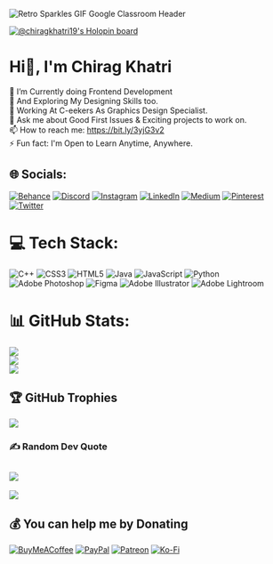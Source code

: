![Retro Sparkles GIF Google Classroom Header](https://user-images.githubusercontent.com/89431059/190617502-e7129d60-5f5d-46a7-b4f8-9f00217ee391.gif)

[![@chiragkhatri19's Holopin board](https://holopin.me/chiragkhatri19)](https://holopin.io/@chiragkhatri19)

# Hi👋, I'm Chirag Khatri 
🔭 I’m Currently doing Frontend Development<br>🌱 And Exploring My Designing Skills too.<br>🤔 Working At C-eekers As Graphics Design Specialist.<br>💬 Ask me about Good First Issues & Exciting projects to work on.<br>📫 How to reach me:  https://bit.ly/3yjG3v2<br>⚡ Fun fact: I'm Open to Learn Anytime, Anywhere.


## 🌐 Socials:
[![Behance](https://img.shields.io/badge/Behance-1769ff?logo=behance&logoColor=white)](https://behance.net/chiragkhatri1) [![Discord](https://img.shields.io/badge/Discord-%237289DA.svg?logo=discord&logoColor=white)](htttps://discord.gg/https://discord.gg/vr4JWayR) [![Instagram](https://img.shields.io/badge/Instagram-%23E4405F.svg?logo=Instagram&logoColor=white)](https://instagram.com/chiragx04) [![LinkedIn](https://img.shields.io/badge/LinkedIn-%230077B5.svg?logo=linkedin&logoColor=white)](https://linkedin.com/in/chiragk19) [![Medium](https://img.shields.io/badge/Medium-12100E?logo=medium&logoColor=white)](https://medium.com/@chiragkhatri863) [![Pinterest](https://img.shields.io/badge/Pinterest-%23E60023.svg?logo=Pinterest&logoColor=white)](https://pinterest.com/chiragk1904) [![Twitter](https://img.shields.io/badge/Twitter-%231DA1F2.svg?logo=Twitter&logoColor=white)](https://twitter.com/chiragx19) 

# 💻 Tech Stack:
![C++](https://img.shields.io/badge/c++-%2300599C.svg?style=for-the-badge&logo=c%2B%2B&logoColor=white) ![CSS3](https://img.shields.io/badge/css3-%231572B6.svg?style=for-the-badge&logo=css3&logoColor=white) ![HTML5](https://img.shields.io/badge/html5-%23E34F26.svg?style=for-the-badge&logo=html5&logoColor=white) ![Java](https://img.shields.io/badge/java-%23ED8B00.svg?style=for-the-badge&logo=java&logoColor=white) ![JavaScript](https://img.shields.io/badge/javascript-%23323330.svg?style=for-the-badge&logo=javascript&logoColor=%23F7DF1E) ![Python](https://img.shields.io/badge/python-3670A0?style=for-the-badge&logo=python&logoColor=ffdd54) ![Adobe Photoshop](https://img.shields.io/badge/adobephotoshop-%2331A8FF.svg?style=for-the-badge&logo=adobephotoshop&logoColor=white) 	![Figma](https://img.shields.io/badge/figma-%23F24E1E.svg?style=for-the-badge&logo=figma&logoColor=white) ![Adobe Illustrator](https://img.shields.io/badge/adobeillustrator-%23FF9A00.svg?style=for-the-badge&logo=adobeillustrator&logoColor=white) ![Adobe Lightroom](https://img.shields.io/badge/Adobe%20Lightroom-31A8FF.svg?style=for-the-badge&logo=Adobe%20Lightroom&logoColor=white)

# 📊 GitHub Stats:
![](https://github-readme-stats.vercel.app/api?username=chiragkhatri19&theme=tokyonight&hide_border=false&include_all_commits=true&count_private=true)<br/>
![](https://github-readme-streak-stats.herokuapp.com/?user=chiragkhatri19&theme=tokyonight&hide_border=false)<br/>
![](https://github-readme-stats.vercel.app/api/top-langs/?username=chiragkhatri19&theme=tokyonight&hide_border=false&include_all_commits=true&count_private=true&layout=compact)

## 🏆 GitHub Trophies
![](https://github-profile-trophy.vercel.app/?username=chiragkhatri19&theme=radical&no-frame=true&no-bg=true&margin-w=4)

### ✍️ Random Dev Quote
![](https://quotes-github-readme.vercel.app/api?type=vetical&theme=tokyonight)
---
[![](https://visitcount.itsvg.in/api?id=chiragkhatri19&icon=1&color=9)](https://visitcount.itsvg.in)

  ## 💰 You can help me by Donating
  [![BuyMeACoffee](https://img.shields.io/badge/Buy%20Me%20a%20Coffee-ffdd00?style=for-the-badge&logo=buy-me-a-coffee&logoColor=black)](https://buymeacoffee.com/chiragk19) [![PayPal](https://img.shields.io/badge/PayPal-00457C?style=for-the-badge&logo=paypal&logoColor=white)](https://paypal.me/chiragkhatri19) [![Patreon](https://img.shields.io/badge/Patreon-F96854?style=for-the-badge&logo=patreon&logoColor=white)](https://patreon.com/76466869) [![Ko-Fi](https://img.shields.io/badge/Ko--fi-F16061?style=for-the-badge&logo=ko-fi&logoColor=white)](https://ko-fi.com/chiragk19) 

  <!-- Proudly created with GPRM ( https://gprm.itsvg.in ) -->
  
